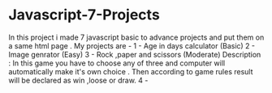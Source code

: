 # Javascript-7-Projects 
In this project i made 7 javascript basic to advance projects and put them on a same html page .
My projects are -
1 - Age in days calculator       (Basic)
2 - Image genrator               (Easy)
3 - Rock ,paper and scissors      (Moderate)
Description : In this game you have to choose any of three and computer will automatically make it's own choice . Then according to game rules result will be declared as win ,loose or draw.
4 - 
